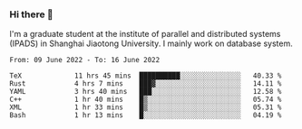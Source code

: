 ### Hi there 👋

I'm a graduate student at the institute of parallel and distributed systems (IPADS) in Shanghai Jiaotong University. I mainly work on database system.

<!--START_SECTION:waka-->

```text
From: 09 June 2022 - To: 16 June 2022

TeX             11 hrs 45 mins  ██████████░░░░░░░░░░░░░░░   40.33 %
Rust            4 hrs 7 mins    ███▓░░░░░░░░░░░░░░░░░░░░░   14.11 %
YAML            3 hrs 40 mins   ███░░░░░░░░░░░░░░░░░░░░░░   12.58 %
C++             1 hr 40 mins    █▒░░░░░░░░░░░░░░░░░░░░░░░   05.74 %
XML             1 hr 33 mins    █▒░░░░░░░░░░░░░░░░░░░░░░░   05.31 %
Bash            1 hr 13 mins    █░░░░░░░░░░░░░░░░░░░░░░░░   04.19 %
```

<!--END_SECTION:waka-->

<!--
**yqmmm/yqmmm** is a ✨ _special_ ✨ repository because its `README.md` (this file) appears on your GitHub profile.

Here are some ideas to get you started:

- 🔭 I’m currently working on ...
- 🌱 I’m currently learning ...
- 👯 I’m looking to collaborate on ...
- 🤔 I’m looking for help with ...
- 💬 Ask me about ...
- 📫 How to reach me: ...
- 😄 Pronouns: ...
- ⚡ Fun fact: ...
-->
